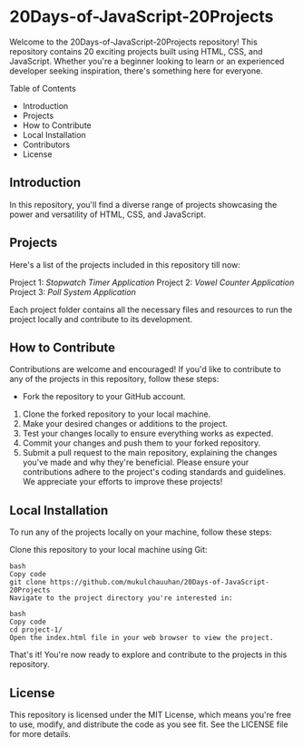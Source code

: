 # 20Days-of-JavaScript-20Projects
Welcome to the 20Days-of-JavaScript-20Projects repository! This repository contains 20 exciting projects built using HTML, CSS, and JavaScript. Whether you're a beginner looking to learn or an experienced developer seeking inspiration, there's something here for everyone.

Table of Contents
+ Introduction
+ Projects
+ How to Contribute
+ Local Installation
+ Contributors
+ License

## Introduction
In this repository, you'll find a diverse range of projects showcasing the power and versatility of HTML, CSS, and JavaScript.

## Projects
Here's a list of the projects included in this repository till now:

Project 1: *Stopwatch Timer Application*
Project 2: *Vowel Counter Application* 
Project 3: *Poll System Application* 

Each project folder contains all the necessary files and resources to run the project locally and contribute to its development.

## How to Contribute
Contributions are welcome and encouraged! If you'd like to contribute to any of the projects in this repository, follow these steps:

* Fork the repository to your GitHub account.
1. Clone the forked repository to your local machine.
2. Make your desired changes or additions to the project.
3. Test your changes locally to ensure everything works as expected.
4. Commit your changes and push them to your forked repository.
5. Submit a pull request to the main repository, explaining the changes you've made and why they're beneficial.
Please ensure your contributions adhere to the project's coding standards and guidelines. We appreciate your efforts to improve these projects!

## Local Installation
To run any of the projects locally on your machine, follow these steps:

Clone this repository to your local machine using Git:
```
bash
Copy code
git clone https://github.com/mukulchauuhan/20Days-of-JavaScript-20Projects
Navigate to the project directory you're interested in:
```
```
bash
Copy code
cd project-1/
Open the index.html file in your web browser to view the project.
```

That's it! You're now ready to explore and contribute to the projects in this repository.

## License
This repository is licensed under the MIT License, which means you're free to use, modify, and distribute the code as you see fit. See the LICENSE file for more details.
